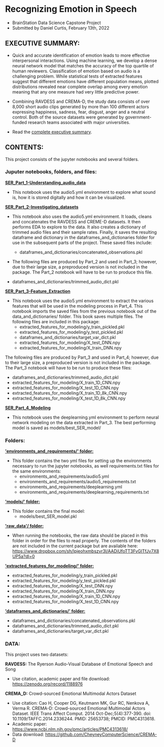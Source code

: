 # Recognizing Emotion in Speech
- BrainStation Data Science Capstone Project
- Submitted by Daniel Curtis, February 13th, 2022

## EXECUTIVE SUMMARY:

- Quick and accurate identification of emotion leads to more effective
 interpersonal interactions. Using machine learning, we develop a
 dense neural network model that matches the accuracy of the top
 quartile of human reviewers. Classification of emotion based on audio
 is a challenging problem. While statistical tests of extracted
 features suggest that different emotions have different population
 means, plotted distributions revealed near complete overlap among
 every emotion meaning that any one measure had very little
 predictive power.

- Combining RAVDESS and CREMA-D, the study data consists of over
 8,000 short audio clips generated by more than 100 different actors
 expressing happiness, sadness, fear, disgust, anger and a neutral
 control. Both of the source datasets were generated by
 government-funded research teams associated with major universities.

- Read the [complete executive summary](Executive_Summary_Recognizing_Emotion_in_Speech.pdf).

## CONTENTS:
This project consists of the jupyter notebooks and several folders.

### Juputer notebooks, folders, and files:

[**SER_Part_1-Understanding_audio_data**](SER_Part_1-Understanding_audio_data.ipynb)
- This notebook uses the audio5.yml environment to explore what sound 
 is, how it is stored digitally and how it can be visualized.

[**SER_Part_2-Investigating_datasets**](SER_Part_2-Investigating_datasets.ipynb)
- This notebook also uses the audio5.yml environment. It loads, cleans
 and concatenates the RAVDESS and CREME-D datasets. It then performs
 EDA to explore to the data. It also creates a dictionary of trimmed
 audio files and their sample rates. Finally, it
 saves the resulting dataframe and dictionary in the
 dataframes_and_dictionaries folder for use in the subsequent parts of
 the project. These saved files include:
  - dataframes_and_dictionaries/concatenated_observations.pkl

 - The following files are produced by Part_2 and used in Part_3; however,
 due to their large size, a preproduced version is not included in the
 package. The Part_2 notebook will have to be run to produce this file.
  - dataframes_and_dictionaries/trimmed_audio_dict.pkl

[**SER_Part_3-Feature_Extraction**](SER_Part_3-Feature_Extraction.ipynb)
- This notebook uses the audio5.yml environment to extract the various
 features that will be used in the modeling process in Part_4. This notebook imports
 the saved files from the previous notebook out of the
 data_and_dictionaries/ folder. This book saves multiple files. The
 following files are included in this package:
  - extracted_features_for_modeling/y_train_pickled.pkl
  - extracted_features_for_modeling/y_test_pickled.pkl
  - dataframes_and_dictionaries/target_var_dict.pkl
  - extracted_features_for_modeling/X_test_DNN.npy
  - extracted_features_for_modeling/X_train_DNN.npy

 The following files are produced by Part_3 and used in Part_4; however,
 due to their large size, a preproduced version is not included in the
 package. The Part_3 notebook will have to be run to produce these files:
  - dataframes_and_dictionaries/trimmed_audio_dict.pkl
  - extracted_features_for_modeling/X_train_1D_CNN.npy
  - extracted_features_for_modeling/X_test_1D_CNN.npy
  - extracted_features_for_modeling/X_train_1D_8k_CNN.npy
  - extracted_features_for_modeling/X_test_1D_8k_CNN.npy


[**SER_Part_4_Modeling**](SER_Part_4-Modeling.ipynb)
- This notebook uses the deeplearning.yml environment to perform neural
 network modeling on the data extracted in Part_3. The best performing
 model is saved as models/best_SER_model/

### Folders:

[**'environments_and_requirements/' folder:**](environments_and_requirements/)
- This folder contains the two yml files for setting up the environments
 necessary to run the jupyter notebooks, as well requirements.txt files
 for the same environments:
  - environments_and_requirements/audio5.yml
  - environments_and_requirements/audio5_requirements.txt
  - environments_and_requirements/deeplearning.yml
  - environments_and_requirements/deeplearning_requirements.txt

[**'models/' folder:**](models/)
- This folder contains the final model:
  - models/best_SER_model.pkl

[**'raw_data'/ folder:**](raw_data/)
- When running the notebooks, the raw data should be placed in this folder
 in order for the files to read properly. The contents of the folders are
 not included in the current package but are available here:
 https://www.dropbox.com/sh/lpjeohxmbszvr3l/AADiUfoTT3FvGITfJv7X8UP5a?dl=0

[**'extracted_features_for_modeling/' folder:**](extracted_features_for_modeling/)
 - extracted_features_for_modeling/y_train_pickled.pkl
 - extracted_features_for_modeling/y_test_pickled.pkl
 - extracted_features_for_modeling/X_test_DNN.npy
 - extracted_features_for_modeling/X_train_DNN.npy
 - extracted_features_for_modeling/X_train_1D_CNN.npy
 - extracted_features_for_modeling/X_test_1D_CNN.npy

[**'dataframes_and_dictionaries/' folder:**](dataframes_and_dictionaries/)
 - dataframes_and_dictionaries/concatenated_observations.pkl
 - dataframes_and_dictionaries/trimmed_audio_dict.pkl
 - dataframes_and_dictionaries/target_var_dict.pkl

### DATA:
This project uses two datasets:

**RAVDESS:** The Ryerson Audio-Visual Database of Emotional Speech and Song
- Use citation, academic paper and file download:
  https://zenodo.org/record/1188976


**CREMA_D:** Crowd-sourced Emotional Multimodal Actors Dataset
- Use citation: Cao H, Cooper DG, Keutmann MK, Gur RC, Nenkova A, Verma R.
 CREMA-D: Crowd-sourced Emotional Multimodal Actors Dataset. IEEE Trans Affect
 Comput. 2014 Oct-Dec;5(4):377-390. doi: 10.1109/TAFFC.2014.2336244.
 PMID: 25653738; PMCID: PMC4313618.
- Academic paper: https://www.ncbi.nlm.nih.gov/pmc/articles/PMC4313618/
- Data download: https://github.com/CheyneyComputerScience/CREMA-D